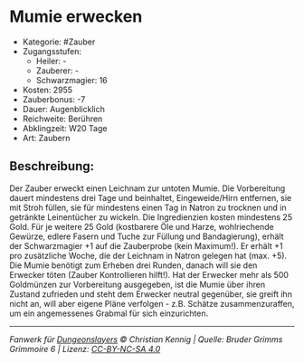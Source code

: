 # Mumie erwecken

- Kategorie: #Zauber
- Zugangsstufen:
  - Heiler: -
  - Zauberer: -
  - Schwarzmagier: 16
- Kosten: 2955
- Zauberbonus: -7
- Dauer: Augenblicklich
- Reichweite: Berühren
- Abklingzeit: W20 Tage
- Art: Zaubern

## Beschreibung:

Der Zauber erweckt einen Leichnam zur untoten Mumie. Die Vorbereitung dauert mindestens drei Tage und beinhaltet, Eingeweide/Hirn entfernen, sie mit Stroh füllen, sie für mindestens einen Tag in Natron zu trocknen und in getränkte Leinentücher zu wickeln. Die Ingredienzien kosten mindestens 25 Gold. Für je weitere 25 Gold (kostbarere Öle und Harze, wohlriechende Gewürze, edlere Fasern und Tuche zur Füllung und Bandagierung), erhält der Schwarzmagier +1 auf die Zauberprobe (kein Maximum!). Er erhält +1 pro zusätzliche Woche, die der Leichnam in Natron gelegen hat (max. +5). Die Mumie benötigt zum Erheben drei Runden, danach will sie den Erwecker töten (Zauber Kontrollieren hilft!). Hat der Erwecker mehr als 500 Goldmünzen zur Vorbereitung ausgegeben, ist die Mumie über ihren Zustand zufrieden und steht dem Erwecker neutral gegenüber, sie greift ihn nicht an, will aber eigene Pläne verfolgen - z.B. Schätze zusammenzuraffen, um ein angemessenes Grabmal für sich einzurichten.

---

_Fanwerk für [Dungeonslayers](https://www.dungeonslayers.net/) © Christian Kennig | Quelle: Bruder Grimms Grimmoire 6 | Lizenz: [CC-BY-NC-SA 4.0](https://creativecommons.org/licenses/by-nc-sa/4.0/deed.de)_
